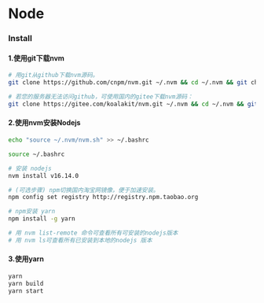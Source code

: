 Node
=

### Install
#### 1.使用git下载nvm
```bash 
# 用git从github下载nvm源码。
git clone https://github.com/cnpm/nvm.git ~/.nvm && cd ~/.nvm && git checkout `git describe --abbrev=0 --tags`

# 若您的服务器无法访问github，可使用国内的gitee下载nvm源码：
git clone https://gitee.com/koalakit/nvm.git ~/.nvm && cd ~/.nvm && git checkout `git describe --abbrev=0 --tags`
```

#### 2.使用nvm安装Nodejs
```bash
echo "source ~/.nvm/nvm.sh" >> ~/.bashrc

source ~/.bashrc

# 安装 nodejs
nvm install v16.14.0

# (可选步骤) npm切换国内淘宝网镜像，便于加速安装。
npm config set registry http://registry.npm.taobao.org

# npm安装 yarn 
npm install -g yarn

# 用 nvm list-remote 命令可查看所有可安装的nodejs版本
# 用 nvm ls可查看所有已安装到本地的nodejs 版本
```

#### 3.使用yarn
```bash
yarn
yarn build
yarn start 
```